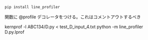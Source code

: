 ```
pip install line_profiler
```

関数に @profile デコレータをつける。これはコメントアウトするべき

kernprof -l ABC134/D.py < test_D_input_4.txt
python -m line_profiler D.py.lprof